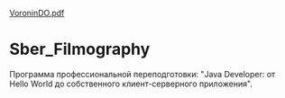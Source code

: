 [VoroninDO.pdf](https://github.com/verDenoise/Sber_Filmography/files/11214908/VoroninDO.pdf)
# Sber_Filmography
Программа профессиональной переподготовки: "Java Developer: от Hello World до собственного клиент-серверного приложения".


